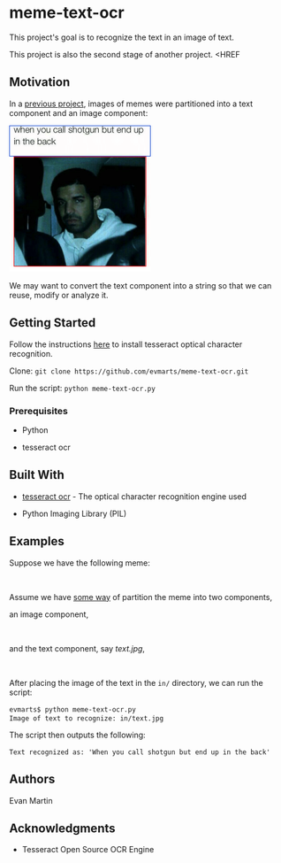 # meme-text-ocr

This project's goal is to recognize the text in an image of text. 

This project is also the second stage of another project. <HREF

## Motivation

In a [previous project](https://github.com/evmarts/meme-cropper), images of memes were partitioned into a text component and an image component: 

<img src="./figures/fig1.jpg" width="256px" alt="">

We may want to convert the text component into a string so that we can reuse, modify or analyze it. 

## Getting Started

Follow the instructions [here](https://github.com/tesseract-ocr/tesseract/wiki) to install tesseract optical character recognition.

Clone:
```git clone https://github.com/evmarts/meme-text-ocr.git```

Run the script:
```python meme-text-ocr.py```

### Prerequisites

- Python

- tesseract ocr

## Built With

* [tesseract ocr](https://github.com/tesseract-ocr/tesseract) - The optical character recognition engine used

* Python Imaging Library (PIL)

## Examples

Suppose we have the following meme:

<img src="./figures/sample_meme.jpg" width="128px" alt="">

Assume we have [some way](https://github.com/evmarts/meme-cropper) of partition the meme into two components,

an image component,

<img src="./figures/sample_meme_image.jpg" width="128px" alt=""> 

and the text component, say *text.jpg*,

<img src="./figures/fig2.jpg" width="128px" alt=""> 

After placing the image of the text in the ```in/``` directory, we can run the script:

~~~
evmarts$ python meme-text-ocr.py
Image of text to recognize: in/text.jpg
~~~

The script then outputs the following: 

~~~
Text recognized as: 'When you call shotgun but end up in the back'
~~~


## Authors

Evan Martin

## Acknowledgments

* Tesseract Open Source OCR Engine
